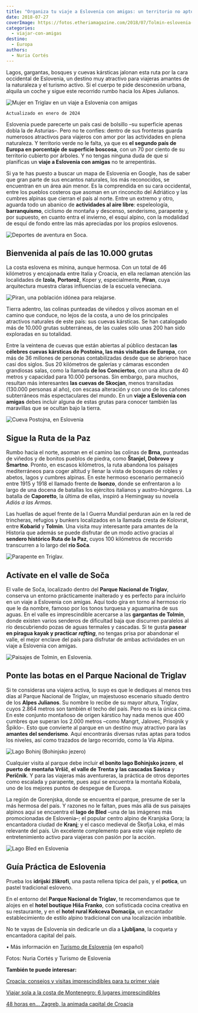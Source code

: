 ```yaml
---
title: "Organiza tu viaje a Eslovenia con amigas: un territorio no apto para perezosas"
date: 2018-07-27
coverImage: https://fotos.etheriamagazine.com/2018/07/Tolmin-eslovenia-viaje-aventura-e1578223707836.jpg
categories: 
  - viajar-con-amigas
destino: 
  - Europa
authors: 
  - Nuria Cortés
---
```


Lagos, gargantas, bosques y cuevas kársticas jalonan esta ruta por la cara occidental de 
Eslovenia, un destino muy atractivo para viajeras amantes de la naturaleza y el turismo 
activo. Si el cuerpo te pide desconexión urbana, alquila un coche y sigue este recorrido 
rumbo hacia los Alpes Julianos. 

![Mujer en Triglav en un viaje a Eslovenia con amigas](https://fotos.etheriamagazine.com/2018/07/Triglav-Eslovenia-viajes-mujeres.jpg "Ecoturismo en Triglav. © Tomo Jesenicnik")

```
Actualizado en enero de 2024
```

Eslovenia puede parecerte un país casi de bolsillo –su superficie apenas dobla la de 
Asturias–. Pero no te confíes: dentro de sus fronteras guarda numerosos atractivos para 
viajeros con amor por las actividades en plena naturaleza. Y territorio verde no le 
falta, ya que es **el segundo país de Europa en porcentaje de superficie boscosa**, con 
un 70 por ciento de su territorio cubierto por árboles. Y no tengas ninguna duda de que 
si planificas un **viaje a Eslovenia con amigas** no te arrepentirás. 

Si ya te has puesto a buscar un mapa de Eslovenia en Google, has de saber que gran parte 
de sus encantos naturales, los más reconocidos, se encuentran en un área aún menor. Es 
la comprendida en su cara occidental, entre los pueblos costeros que asoman en un 
rinconcito del Adriático y las cumbres alpinas que cierran el país al norte. Entre un 
extremo y otro, aguarda todo un abanico de **actividades al aire libre**: espeleología, 
**barranquismo**, ciclismo de montaña y descenso, senderismo, parapente y, por supuesto, 
en cuanto entra el invierno, el esquí alpino, con la modalidad de esquí de fondo entre 
las más apreciadas por los propios eslovenos. 

![Deportes de aventura en Soca.](https://fotos.etheriamagazine.com/2018/07/Soca-Eslovenia-mujeres-barranquismo.jpg "Deportes de aventura en Soca. © Slovenia.info")

## Bienvenida al país de las 10.000 grutas

La costa eslovena es mínina, aunque hermosa. Con un total de 46 kilómetros y encajonada 
entre Italia y Croacia, en ella reclaman atención las localidades de **Izola**, 
**Portorož**, Koper y, especialmente, **Piran**, cuya arquitectura muestra claras 
influencias de la escuela veneciana. 

![Piran, una población idónea para relajarse.](https://fotos.etheriamagazine.com/2018/07/Piran-Eslovenia-ecoturismo.jpg "Piran, una población idónea para relajarse. © Nuria Cortés")

Tierra adentro, las colinas punteadas de viñedos y olivos asoman en el camino que 
conduce, no lejos de la costa, a uno de los principales atractivos naturales de este 
país: sus cuevas kársticas. Se han catalogado más de 10.000 grutas subterráneas, de las 
cuales sólo unas 200 han sido exploradas en su totalidad. 

Entre la veintena de cuevas que están abiertas al público destacan **las célebres cuevas 
kársticas de Postoina, las más visitadas de Europa**, con más de 36 millones de personas 
contabilizadas desde que se abrieron hace casi dos siglos. Sus 20 kilómetros de galerías 
y cámaras esconden grandiosas salas, como la llamada **de los Conciertos**, con una 
altura de 40 metros y capacidad para 10.000 personas. Sin embargo, para muchos, resultan 
más interesantes **las cuevas de Skocjan**, menos transitadas (130.000 personas al año), 
con escasa alteración y con uno de los cañones subterráneos más espectaculares del 
mundo. En un **viaje a Eslovenia con amigas** debes incluir alguna de estas grutas para 
conocer también las maravillas que se ocultan bajo la tierra. 

![Cueva Postojna, en Eslovenia](https://fotos.etheriamagazine.com/2018/07/Cueva-Postojna-Eslovenia-viajes-mujeres.jpg "Cueva Postojna. © Slovenia.info")

## Sigue la Ruta de la Paz

Rumbo hacia el norte, asoman en el camino las colinas de **Brna**, punteadas de viñedos 
y de bonitos pueblos de piedra, como **Štanjel, Dobrovo y Šmartno**. Pronto, en escasos 
kilómetros, la ruta abandona los paisajes mediterráneos para coger altitud y llenar la 
vista de bosques de robles y abetos, lagos y cumbres alpinas. En este hermoso escenario 
permaneció entre 1915 y 1918 el llamado frente de **Isonzo**, donde se enfrentaron a lo 
largo de una docena de batallas los ejércitos italianos y austro-húngaros. La batalla de 
**Caporetto**, la última de ellas, inspiró a Hemingway su novela _Adiós a las Armas_. 

Las huellas de aquel frente de la I Guerra Mundial perduran aún en la red de trincheras, 
refugios y bunkers localizados en la llamada cresta de Kolovrat, entre **Kobarid** y 
**Tolmin**. Una visita muy interesante para amantes de la Historia que además se puede 
disfrutar de un modo activo gracias al **sendero histórico Ruta de la Paz**, cuyos 100 
kilómetros de recorrido transcurren a lo largo del **río Soča**. 

![Parapente en Triglav.](https://fotos.etheriamagazine.com/2018/07/Eslovenia-triglav-viaje-mujeres-aventura.jpg "Parapente en Triglav. © Slovenia.info")

## Actívate en el valle de Soča

El valle de Soča, localizado dentro del **Parque Nacional de Triglav**, conserva un 
entorno prácticamente inalterado y es perfecto para incluirlo en un viaje a Eslovenia 
con amigas. Aquí todo gira en torno al hermoso río que le da nombre, famoso por los 
tonos turquesa y aguamarina de sus aguas. En el valle es imprescindible acercarse a las 
**gargantas de Tolmin**, donde existen varios senderos de dificultad baja que discurren 
paralelos al río descubriendo pozas de aguas termales y cascadas. Si te gusta **pasear 
en piragua kayak y practicar _rafting_**, no tengas prisa por abandonar el valle, el 
mejor enclave del país para disfrutar de ambas actividades en un viaje a Eslovenia con 
amigas. 

![Paisajes de Tolmin, en Eslovenia.](https://fotos.etheriamagazine.com/2018/07/Tolmin-eslovenia-viaje-aventura.jpg "Paisajes de Tolmin. © Michael Matti")

## Ponte las botas en el Parque Nacional de Triglav

Si te consideras una viajera activa, lo suyo es que le dediques al menos tres días al 
Parque Nacional de Triglav, un majestuoso escenario situado dentro de los **Alpes 
Julianos**. Su nombre lo recibe de su mayor altura, Triglav, cuyos 2.864 metros son 
también el techo del país. Pero no es la única cima. En este conjunto montañoso de 
origen kárstico hay nada menos que 400 cumbres que superan los 2.000 metros –como 
Mangrt, Jalovec, Prisojnik y Špiklo–. Esto que convierte al parque en un destino muy 
atractivo para las **amantes del senderismo**. Aquí encontrarás diversas rutas aptas 
para todos los niveles, así como trazados de largo recorrido, como la Vía Alpina. 

![Lago Bohinj (Bohinjsko jezero)](https://fotos.etheriamagazine.com/2018/07/Lago-Bohinj-Eslovenia-viajes-relax.jpg "Lago Bohinj (Bohinjsko jezero). © Slovenia.info")

Cualquier visita al parque debe incluir **el bonito lago Bohinjsko jezero**, **el puerto 
de montaña Vršič**, **el valle de Trenta y las cascadas Savica** y **Peričnik**. Y para 
las viajeras más aventureras, la práctica de otros deportes como escalada y parapente, 
pues aquí se encuentra la montaña Kobala, uno de los mejores puntos de despegue de 
Europa. 

La región de Gorenjska, donde se encuentra el parque, presume de ser la más hermosa del 
país. Y razones no le faltan, pues más allá de sus paisajes alpinos aquí se encuentra el 
**lago de Bled** –una de las imágenes más promocionadas de Eslovenia–; el popular centro 
alpino de Kranjska Gora; la encantadora ciudad de **Kranj**; y el casco medieval de 
Škofja Loka, el más relevante del país. Un excelente complemento para este viaje repleto 
de entretenimiento activo para viajeras con pasión por la acción. 

![Lago Bled en Eslovenia](https://fotos.etheriamagazine.com/2018/07/Eslovenia-amigas-lago-bled.jpg "Lago Bled. © Arnaud Steckle")

## Guía Práctica de Eslovenia

Prueba los **idrijski žlikrofi**, una pasta rellena típica del país, y el **potica**, un 
pastel tradicional esloveno. 

En el entorno del **Parque Nacional de Triglav**, te recomendamos que te alojes en el 
**hotel boutique Hiša Franko**, con sofisticada cocina creativa en su restaurante, y en 
el **hotel rural Kekceva Domacija**, un encantador establecimiento de estilo alpino 
tradicional con una localización imbatible. 

No te vayas de Eslovenia sin dedicarle un día a **Ljubljana**, la coqueta y encantadora 
capital del país. 

• Más información en [Turismo de Eslovenia](https://www.slovenia.info/es) (en español) 

Fotos: Nuria Cortés y Turismo de Eslovenia 

**También te puede interesar:** 

[Croacia: consejos y visitas imprescindibles para tu primer 
viaje](https://etheriamagazine.com/2021/01/22/viaje-a-croacia-como-organizar-que-ver-hacer/) 

[Viajar sola a la costa de Montenegro: 6 lugares 
imprescindibles](https://etheriamagazine.com/2020/06/29/viajar-sola-que-ver-hacer-en-costa-de-montenegro/) 

[48 horas en… Zagreb, la animada capital de 
Croacia](https://etheriamagazine.com/2020/04/24/que-ver-hacer-en-2-3-dias-zagreb-croacia/)

